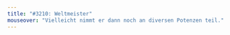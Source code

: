 ```yaml
---
title: "#3210: Weltmeister"
mouseover: "Vielleicht nimmt er dann noch an diversen Potenzen teil."
---
```



